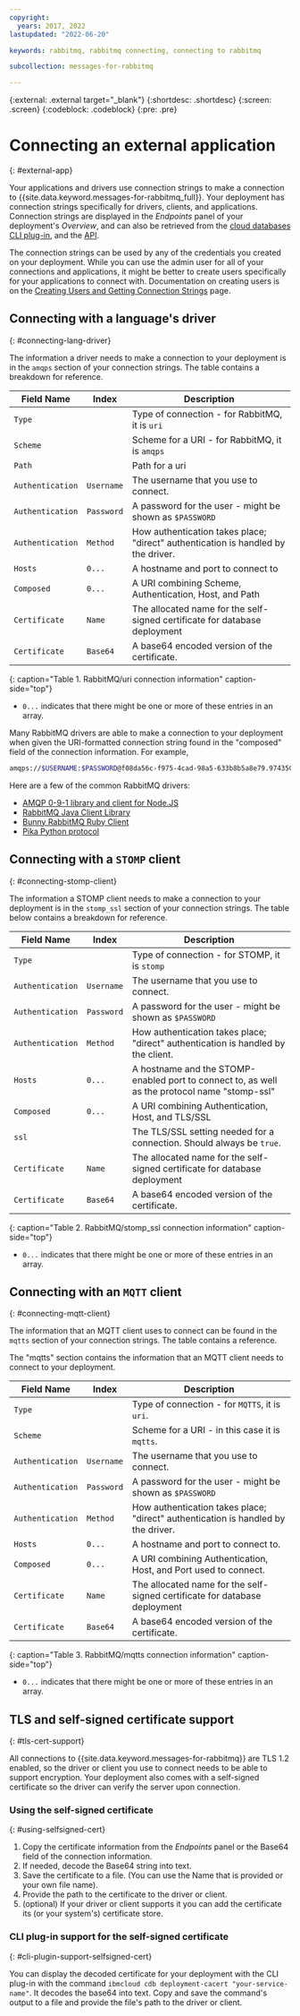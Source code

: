```yaml
---
copyright:
  years: 2017, 2022
lastupdated: "2022-06-20"

keywords: rabbitmq, rabbitmq connecting, connecting to rabbitmq

subcollection: messages-for-rabbitmq

---
```


{:external: .external target="_blank"}
{:shortdesc: .shortdesc}
{:screen: .screen}
{:codeblock: .codeblock}
{:pre: .pre}

# Connecting an external application
{: #external-app}

Your applications and drivers use connection strings to make a connection to {{site.data.keyword.messages-for-rabbitmq_full}}. Your deployment has connection strings specifically for drivers, clients, and applications. Connection strings are displayed in the *Endpoints* panel of your deployment's *Overview*, and can also be retrieved from the [cloud databases CLI plug-in](/docs/databases-cli-plugin?topic=databases-cli-plugin-cdb-reference#deployment-connections), and the [API](https://{DomainName}/apidocs/cloud-databases-api#discover-connection-information-for-a-deployment-f-e81026).

The connection strings can be used by any of the credentials you created on your deployment. While you can use the admin user for all of your connections and applications, it might be better to create users specifically for your applications to connect with. Documentation on creating users is on the [Creating Users and Getting Connection Strings](/docs/messages-for-rabbitmq?topic=messages-for-rabbitmq-connection-strings) page.

## Connecting with a language's driver
{: #connecting-lang-driver}

The information a driver needs to make a connection to your deployment is in the `amqps` section of your connection strings. The table contains a breakdown for reference.

| Field Name | Index | Description |
| ---------- | ----- | ----------- |
| `Type` | | Type of connection - for RabbitMQ, it is `uri` |
| `Scheme` | | Scheme for a URI - for RabbitMQ, it is `amqps` |
| `Path` | | Path for a uri |
| `Authentication` | `Username` | The username that you use to connect. |
| `Authentication` | `Password` | A password for the user - might be shown as `$PASSWORD` |
| `Authentication` | `Method` | How authentication takes place; "direct" authentication is handled by the driver. |
| `Hosts` | `0...` | A hostname and port to connect to |
| `Composed` | `0...` | A URI combining Scheme, Authentication, Host, and Path |
| `Certificate` | `Name` | The allocated name for the self-signed certificate for database deployment |
| `Certificate` | `Base64` | A base64 encoded version of the certificate. |
{: caption="Table 1. RabbitMQ/uri connection information" caption-side="top"}

* `0...` indicates that there might be one or more of these entries in an array.

Many RabbitMQ drivers are able to make a connection to your deployment when given the URI-formatted connection string found in the "composed" field of the connection information. For example,

```sh
amqps://$USERNAME:$PASSWORD@f08da56c-f975-4cad-98a5-633b8b5a8e79.974350db55ab4ec0983f023940bf637f.databases.appdomain.cloud:30402
```

Here are a few of the common RabbitMQ drivers:

* [AMQP 0-9-1 library and client for Node.JS](https://www.npmjs.com/package/amqplib)
* [RabbitMQ Java Client Library](http://www.rabbitmq.com/java-client.html)
* [Bunny RabbitMQ Ruby Client](http://rubybunny.info/)
* [Pika Python protocol](https://pika.readthedocs.io/en/stable/)

## Connecting with a `STOMP` client
{: #connecting-stomp-client}

The information a STOMP client needs to make a connection to your deployment is in the `stomp_ssl` section of your connection strings. The table below contains a breakdown for reference.

| Field Name | Index | Description
| ---------- | ----- | ----------- |
| `Type` | | Type of connection - for STOMP, it is `stomp` |
| `Authentication` | `Username` | The username that you use to connect. |
| `Authentication` | `Password` | A password for the user - might be shown as `$PASSWORD` |
| `Authentication` | `Method` | How authentication takes place; "direct" authentication is handled by the client. |
| `Hosts` | `0...` | A hostname and the STOMP-enabled port to connect to, as well as the protocol name "stomp-ssl" |
| `Composed` | `0...` | A URI combining Authentication, Host, and TLS/SSL |
| `ssl` | | The TLS/SSL setting needed for a connection. Should always be `true`. |
| `Certificate` | `Name` | The allocated name for the self-signed certificate for database deployment |
| `Certificate` | `Base64` | A base64 encoded version of the certificate. |
{: caption="Table 2. RabbitMQ/stomp_ssl connection information" caption-side="top"}

* `0...` indicates that there might be one or more of these entries in an array.

## Connecting with an `MQTT` client
{: #connecting-mqtt-client}

The information that an MQTT client uses to connect can be found in the `mqtts` section of your connection strings. The table contains a reference.

The "mqtts" section contains the information that an MQTT client needs to connect to your deployment.

| Field Name | Index | Description |
| ---------- | ----- | ----------- |
| `Type` | | Type of connection - for `MQTTS`, it is `uri`. |
| `Scheme` | | Scheme for a URI - in this case it is `mqtts`. |
| `Authentication` | `Username` | The username that you use to connect. |
| `Authentication` | `Password` | A password for the user - might be shown as `$PASSWORD` |
| `Authentication` | `Method` | How authentication takes place; "direct" authentication is handled by the driver. |
| `Hosts` | `0...` | A hostname and port to connect to. |
| `Composed` | `0...` | A URI combining Authentication, Host, and Port used to connect. |
| `Certificate` | `Name` | The allocated name for the self-signed certificate for database deployment |
| `Certificate` | `Base64` | A base64 encoded version of the certificate. |
{: caption="Table 3. RabbitMQ/mqtts connection information" caption-side="top"}

* `0...` indicates that there might be one or more of these entries in an array.

## TLS and self-signed certificate support
{: #tls-cert-support}

All connections to {{site.data.keyword.messages-for-rabbitmq}} are TLS 1.2 enabled, so the driver or client you use to connect needs to be able to support encryption. Your deployment also comes with a self-signed certificate so the driver can verify the server upon connection.

### Using the self-signed certificate
{: #using-selfsigned-cert}

1. Copy the certificate information from the *Endpoints* panel or the Base64 field of the connection information.
2. If needed, decode the Base64 string into text.
3. Save the certificate to a file. (You can use the Name that is provided or your own file name).
4. Provide the path to the certificate to the driver or client.
5. (optional) If your driver or client supports it you can add the certificate its (or your system's) certificate store.

### CLI plug-in support for the self-signed certificate
{: #cli-plugin-support-selfsigned-cert}

You can display the decoded certificate for your deployment with the CLI plug-in with the command `ibmcloud cdb deployment-cacert "your-service-name"`. It decodes the base64 into text. Copy and save the command's output to a file and provide the file's path to the driver or client.
